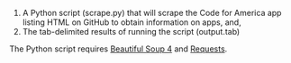 1) A Python script (scrape.py) that will scrape the Code for America app listing HTML on GitHub to obtain information on apps, and,
2) The tab-delimited results of running the script (output.tab)

The Python script requires [Beautiful Soup 4](http://www.crummy.com/software/BeautifulSoup/) and [Requests](http://docs.python-requests.org/en/latest/).